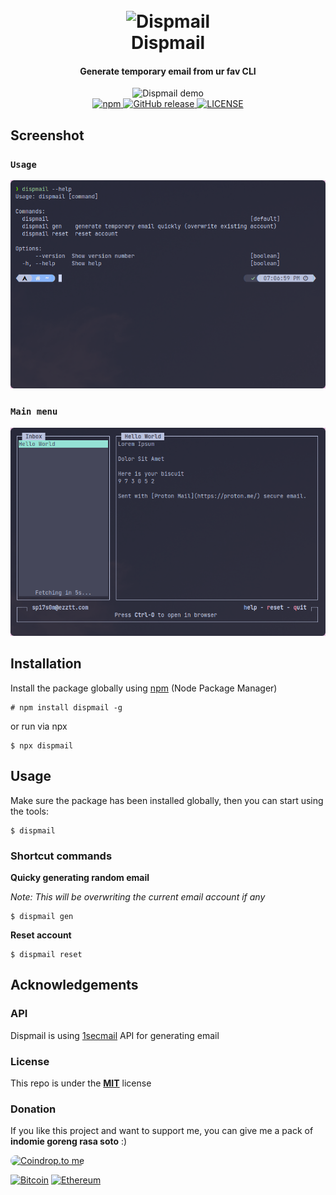 <h1 align="center">
  <br>
<img src="https://raw.githubusercontent.com/muhamad-ramadhani/dispmail2/main/assets/dispmail-logo.png" alt="Dispmail" width="300">
  <br>
  Dispmail
  <br>
</h1>
<h4 align="center">Generate temporary email from ur fav CLI</h4>
<p align="center">
    <img src="https://raw.githubusercontent.com/muhamad-ramadhani/dispmail2/main/assets/dispmail-demo.gif" width="400" alt="Dispmail demo">
  <br>
  <a href="https://www.npmjs.com/package/dispmail">
    <img src="https://img.shields.io/npm/v/dispmail.svg?style=flat-square"
         alt="npm">
  </a>
  <a href="https://github.com/muhamad-ramadhani/dispmail2/releases/">
    <img src="https://img.shields.io/github/release/shinyxn/dispmail.svg"
         alt="GitHub release">
  </a>
    <a href="LICENSE">
    <img src="https://img.shields.io/github/license/shinyxn/dispmail.svg" alt="LICENSE">
  </a>
</p>

## Screenshot
### `Usage`
![](assets/dispmail-help.png)

### `Main menu`
![](assets/dispmail-main.png)

## Installation

Install the package globally using [npm](https://www.npmjs.com/package/dispmail) (Node Package Manager)

```
# npm install dispmail -g
```

or run via npx

```
$ npx dispmail
```

## Usage

Make sure the package has been installed globally, then you can start using the tools:

```
$ dispmail
```

### Shortcut commands

**Quicky generating random email**

_Note: This will be overwriting the current email account if any_

```
$ dispmail gen
```

**Reset account**

```
$ dispmail reset
```

## Acknowledgements

### API

Dispmail is using [1secmail](https://www.1secmail.com/api/) API for generating email

### License

This repo is under the [**MIT**](LICENSE) license

### Donation

If you like this project and want to support me, you can give me a pack of __indomie goreng rasa soto__ :)

<a href="https://coindrop.to/shinyxn" target="_blank"><img src="https://coindrop.to/embed-button.png" style="border-radius: 10px; height: 57px !important;width: 229px !important;" alt="Coindrop.to me"></img>

[![Bitcoin](https://img.shields.io/badge/Bitcoin-000?style=for-the-badge&logo=bitcoin&logoColor=white)](https://coindrop.to/shinyxn) [![Ethereum](https://img.shields.io/badge/Ethereum-3C3C3D?style=for-the-badge&logo=Ethereum&logoColor=white)](https://coindrop.to/shinyxn)